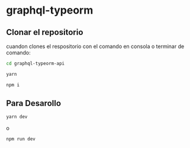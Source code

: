 # graphql-typeorm

## Clonar el repositorio

cuandon clones el respositorio con el comando en consola o terminar de comando:

```bash
cd graphql-typeorm-api
```

```bash
yarn 
```

```bash
npm i
```

## Para Desarollo

```bash
yarn dev
```

o
```bash
npm run dev
```